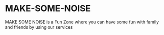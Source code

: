 # MAKE-SOME-NOISE
MAKE SOME NOISE is a Fun Zone where you can have some fun with family and friends by using our services
